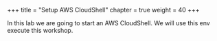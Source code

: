 +++
title = "Setup AWS CloudShell"
chapter = true
weight = 40
+++

In this lab we are going to start an AWS CloudShell. We will use this env execute this workshop.

